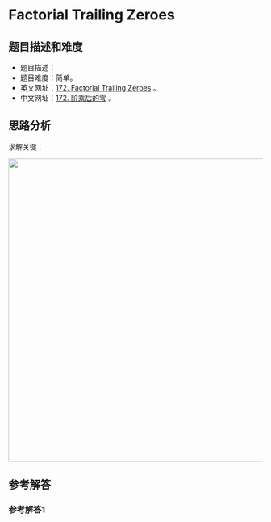 # Factorial Trailing Zeroes

## 题目描述和难度
+ 题目描述：
+ 题目难度：简单。
+ 英文网址：[172. Factorial Trailing Zeroes](https://leetcode.com/problems/factorial-trailing-zeroes/description/)  。
+ 中文网址：[172. 阶乘后的零](https://leetcode-cn.com/problems/factorial-trailing-zeroes/description/)  。
## 思路分析
求解关键：

<img src="https://liweiwei1419.github.io/images/leetcode-solution/" width="600">

## 参考解答
### 参考解答1

```java

```